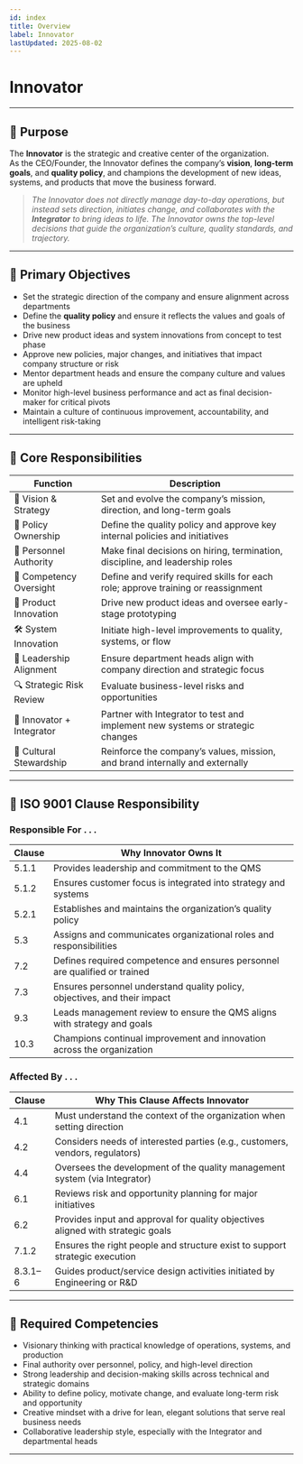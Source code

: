 ```yaml
---
id: index
title: Overview
label: Innovator
lastUpdated: 2025-08-02
---
```


# Innovator

---

## 📌 **Purpose**

The **Innovator** is the strategic and creative center of the organization.  
As the CEO/Founder, the Innovator defines the company’s **vision**, **long-term goals**, and **quality policy**, and champions the development of new ideas, systems, and products that move the business forward.

> _The Innovator does not directly manage day-to-day operations, but instead sets direction, initiates change, and collaborates with the **Integrator** to bring ideas to life. The Innovator owns the top-level decisions that guide the organization’s culture, quality standards, and trajectory._

---

## 🎯 **Primary Objectives**

- Set the strategic direction of the company and ensure alignment across departments  
- Define the **quality policy** and ensure it reflects the values and goals of the business  
- Drive new product ideas and system innovations from concept to test phase  
- Approve new policies, major changes, and initiatives that impact company structure or risk  
- Mentor department heads and ensure the company culture and values are upheld   
- Monitor high-level business performance and act as final decision-maker for critical pivots  
- Maintain a culture of continuous improvement, accountability, and intelligent risk-taking

---

## 🧱 **Core Responsibilities**

| **Function**              | **Description**                                                                 |
|---------------------------|---------------------------------------------------------------------------------|
| 🧭 Vision & Strategy       | Set and evolve the company’s mission, direction, and long-term goals            |
| 📝 Policy Ownership        | Define the quality policy and approve key internal policies and initiatives     |
| 👥 Personnel Authority     | Make final decisions on hiring, termination, discipline, and leadership roles   |
| 🧠 Competency Oversight    | Define and verify required skills for each role; approve training or reassignment |
| 🧪 Product Innovation      | Drive new product ideas and oversee early-stage prototyping                     |
| 🛠 System Innovation       | Initiate high-level improvements to quality, systems, or flow                   |
| 🤝 Leadership Alignment    | Ensure department heads align with company direction and strategic focus       |
| 🔍 Strategic Risk Review   | Evaluate business-level risks and opportunities                                |
| 🧰 Innovator + Integrator  | Partner with Integrator to test and implement new systems or strategic changes  |
| 📣 Cultural Stewardship    | Reinforce the company’s values, mission, and brand internally and externally     |

---

## 🧩 ISO 9001 Clause Responsibility

### Responsible For . . .

| Clause   | Why Innovator Owns It                                                       |
|----------|------------------------------------------------------------------------------|
| 5.1.1    | Provides leadership and commitment to the QMS                                |
| 5.1.2    | Ensures customer focus is integrated into strategy and systems               |
| 5.2.1    | Establishes and maintains the organization’s quality policy                  |
| 5.3      | Assigns and communicates organizational roles and responsibilities            |
| 7.2      | Defines required competence and ensures personnel are qualified or trained   |
| 7.3      | Ensures personnel understand quality policy, objectives, and their impact     |
| 9.3      | Leads management review to ensure the QMS aligns with strategy and goals      |
| 10.3     | Champions continual improvement and innovation across the organization       |

### Affected By . . .

| Clause   | Why This Clause Affects Innovator                                             |
|----------|-------------------------------------------------------------------------------|
| 4.1      | Must understand the context of the organization when setting direction        |
| 4.2      | Considers needs of interested parties (e.g., customers, vendors, regulators)  |
| 4.4      | Oversees the development of the quality management system (via Integrator)    |
| 6.1      | Reviews risk and opportunity planning for major initiatives                   |
| 6.2      | Provides input and approval for quality objectives aligned with strategic goals |
| 7.1.2    | Ensures the right people and structure exist to support strategic execution   |
| 8.3.1–6  | Guides product/service design activities initiated by Engineering or R&D      |


---

## 🔧 **Required Competencies**

- Visionary thinking with practical knowledge of operations, systems, and production
- Final authority over personnel, policy, and high-level direction    
- Strong leadership and decision-making skills across technical and strategic domains  
- Ability to define policy, motivate change, and evaluate long-term risk and opportunity  
- Creative mindset with a drive for lean, elegant solutions that serve real business needs  
- Collaborative leadership style, especially with the Integrator and departmental heads

---
